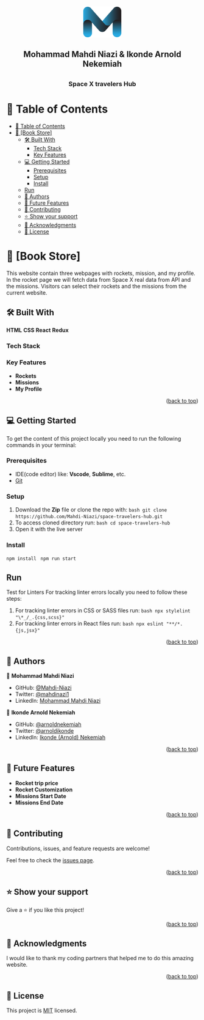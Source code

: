 <a name="readme-top"></a>


<div align="center">
  
  <img src="logo.png" alt="Logo" width="100px" height="80px">  
  <h2> Mohammad Mahdi Niazi & Ikonde Arnold Nekemiah<h2> 
  <h3><b>Space X travelers Hub</b></h3>

</div>



# 📗 Table of Contents

- [📗 Table of Contents](#-table-of-contents)
- [📖 \[Book Store\] ](#-book-store-)
  - [🛠 Built With ](#-built-with-)
    - [Tech Stack ](#tech-stack-)
    - [Key Features ](#key-features-)
  - [💻 Getting Started ](#-getting-started-)
    - [Prerequisites](#prerequisites)
    - [Setup](#setup)
    - [Install](#install)
  - [Run](#run)
  - [👥 Authors ](#-authors-)
  - [🔭 Future Features ](#-future-features-)
  - [🤝 Contributing ](#-contributing-)
  - [⭐️ Show your support ](#️-show-your-support-)
  - [🙏 Acknowledgments ](#-acknowledgments-)
  - [📝 License ](#-license-)



# 📖 [Book Store] <a name="about-project">
  This website contain three webpages with rockets, mission, and my profile. 
  In the rocket page we will fetch data from Space X real data from API and the missions.
  Visitors can select their rockets and the missions from the current website.
</a>
## 🛠 Built With <a name="built-with">
**HTML**
**CSS**
**React**
**Redux**
</a>

### Tech Stack <a name="tech-stack"></a>

### Key Features <a name="key-features"></a>

- **Rockets**
- **Missions**
- **My Profile**

<p align="right">(<a href="#readme-top">back to top</a>)</p>

## 💻 Getting Started <a name="getting-started"></a>

 To get the content of this project locally you need to run the following commands in your terminal:
 
### Prerequisites 

- IDE(code editor) like: **Vscode**, **Sublime**, etc. 
- [Git](https://www.linode.com/docs/guides/how-to-install-git-on-linux-mac-and-windows/) 

### Setup 

1. Download the **Zip** file or clone the repo with:
```bash git clone https://github.com/Mahdi-Niazi/space-travelers-hub.git ``` 
1. To access cloned directory run: 
```bash cd space-travelers-hub``` 
1. Open it with the live server 

### Install 

```npm install ```
```npm run start ``` 

## Run

Test for Linters For tracking linter errors locally you need to follow these steps: 
1. For tracking linter errors in CSS or SASS files run:
```bash npx stylelint "\*_/_.{css,scss}" ``` 
1. For tracking linter errors in React files run:
```bash npx eslint "**/*.{js,jsx}" ``` 

<p align="right">(<a href="#readme-top">back to top</a>)</p>

## 👥 Authors <a name="authors"></a>

👤 **Mohammad Mahdi Niazi**
- GitHub: [@Mahdi-Niazi](https://github.com/Mahdi-Niazi)
- Twitter: [@mahdinazi1](https://twitter.com/mahdiniazi1)
- LinkedIn: [Mohammad Mahdi Niazi](https://www.linkedin.com/in/mohammad-mahdi-niazi-58a262235/)

👤 **Ikonde Arnold Nekemiah**
- GitHub: [@arnoldnekemiah](https://github.com/arnoldnekemiah)
- Twitter: [@arnoldikonde](https://twitter.com/arnoldikonde)
- LinkedIn: [Ikonde (Arnold) Nekemiah](https://www.linkedin.com/in/arnoldnekemiah/)

<p align="right">(<a href="#readme-top">back to top</a>)</p>



## 🔭 Future Features <a name="future-features"></a>

-  **Rocket trip price**
-  **Rocket Customization**
-  **Missions Start Date**
-  **Missions End Date**

<p align="right">(<a href="#readme-top">back to top</a>)</p>

## 🤝 Contributing <a name="contributing"></a>

Contributions, issues, and feature requests are welcome!

Feel free to check the [issues page](../../issues/).

<p align="right">(<a href="#readme-top">back to top</a>)</p>


## ⭐️ Show your support <a name="support"></a>

Give a ⭐️ if you like this project!

<p align="right">(<a href="#readme-top">back to top</a>)</p>

## 🙏 Acknowledgments <a name="acknowledgements"></a>

I would like to thank my coding partners that helped me to do this amazing website.

<p align="right">(<a href="#readme-top">back to top</a>)</p>

## 📝 License <a name="license"></a>

This project is [MIT](./LICENSE) licensed.
